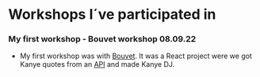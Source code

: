 # Workshops I´ve participated in

### My first workshop - Bouvet workshop 08.09.22
- My first workshop was with [Bouvet](https://github.com/bouvet-bergen/echo-workshop-react). It was a React project were we got Kanye quotes from an [API](https://kanye.rest/) and made Kanye DJ. 
